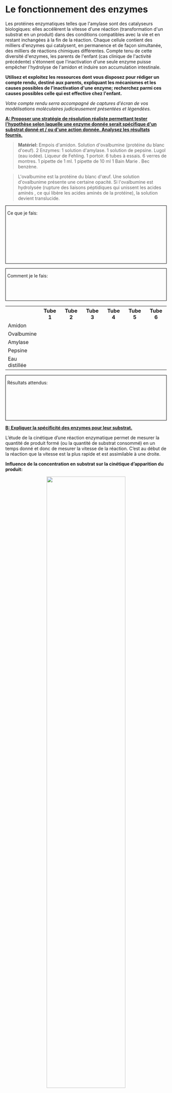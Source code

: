 # Le fonctionnement des enzymes

Les protéines enzymatiques telles que l'amylase sont des catalyseurs biologiques: elles accélèrent la vitesse d'une réaction (transformation d'un substrat en un produit) dans des conditions compatibles avec la vie et en restant inchangées à la fin de la réaction. Chaque cellule contient des milliers d'enzymes qui catalysent, en permanence et de façon simultanée, des milliers de réactions chimiques différentes. Compte tenu de cette diversité d'enzymes, les parents de l'enfant (cas clinique de l'activité précédente) s'étonnent que l'inactivation d'une seule enzyme puisse empêcher l'hydrolyse de l'amidon et induire son accumulation intestinale.

**<p>Utilisez et exploitez les ressources dont vous disposez pour rédiger un compte rendu, destiné aux parents, expliquant les mécanismes et les causes possibles de l'inactivation d'une enzyme; recherchez parmi ces causes possibles celle qui est effective chez l'enfant.</p>**

*Votre compte rendu serra accompagné de captures d'écran de vos modélisations moléculaires judicieusement présentées et légendées.*

**<p style="text-decoration:underline;">A: Proposer une stratégie de résolution réaliste permettant tester l'hypothèse selon laquelle une enzyme donnée serait spécifique d'un substrat donné et / ou d'une action donnée. Analysez les résultats fournis.</p>**

>**Matériel:** Empois d'amidon. Solution d'ovalbumine (protéine du blanc d'oeuf). 2 Enzymes: 1 solution d'amylase. 1 solution de pepsine. Lugol (eau iodée). Liqueur de Fehling. 1 portoir. 6 tubes à essais. 6 verres de montres. 1 pipette de 1 ml. 1 pipette de 10 ml
1 Bain Marie . Bec benzène.

<p></p>

>L'ovalbumine est la protéine du blanc d'œuf. Une solution d'ovalbunime présente une certaine opacité. Si l'ovalbumine est hydrolysée (rupture des liaisons péptidiques qui unissent les acides aminés , ce qui libère les acides aminés de la protéine), la solution devient translucide.

<div style="border:1px solid black; min-height:180px; padding-left:5px;"><p>Ce que je fais:</p></div>

<p></p>

<div style="border:1px solid black; min-height:100px; padding-left:5px;"><p>Comment je le fais:</p></div>

<p></p>

<div align=center>
<table width=100%>

<tr><th></th><th width=14%>Tube 1</th><th width=14%>Tube 2</th><th width=14%>Tube 3</th><th width=14%>Tube 4</th><th width=14%>Tube 5</th><th width=14%>Tube 6</th></tr>
<tr><td>Amidon</td><td></td><td></td><td></td><td></td><td></td><td></td></tr>	
<tr><td>Ovalbumine</td><td></td><td></td><td></td><td></td><td></td><td></td></tr>			
<tr><td>Amylase</td><td></td><td></td><td></td><td></td><td></td><td></td></tr>
<tr><td>Pepsine</td><td></td><td></td><td></td><td></td><td></td><td></td></tr>				
<tr><td>Eau distillée</td><td></td><td></td><td></td><td></td><td></td><td></td></tr> 				

</table>
</div>

<p></p>

<div style="border:1px solid black; min-height:140px; padding-left:5px;"><p>Résultats attendus:</p></div>









**<p style="text-decoration:underline;">B: Expliquer la spécificité des enzymes pour leur substrat.</p>**

L’étude de la cinétique d’une réaction enzymatique permet de mesurer la quantité de produit formé (ou la quantité de substrat consommé) en un temps donné et donc de mesurer la vitesse de la réaction. C’est au début de la réaction que la vitesse est la plus rapide et est assimilable à une droite.



**Influence de la concentration en substrat sur la cinétique d’apparition du produit:**

<p align="center">
  <img src="https://oversas.org/ipfs/QmSGUF43rCa5iBFzaa5iBsaFke9G33vGU5LxQXb8kiLprx" width=70%>
</p>


*Si on réalise successivement plusieurs cinétiques avec la même concentration initiale en enzyme, au même pH et à la même température mais avec des concentrations en substrat croissantes, on obtient le tracé ci-contre.*

*Plus la concentration en substrat est grande, plus la vitesse initiale est importante mais pour des concentrations en substrat saturantes, la vitesse initiale atteint une valeur maximale appelée vitesse initiale maximale et notée Vmax.*







**Évolution de la vitesse initiale en fonction de la concentration en substrat:**

<p align="center">
  <img src="https://oversas.org/ipfs/QmcgcUK8RYXnkHEvzbe2ZrQddG8bP4p7fwTJ4fRwGZEdgk" width=70%>
</p>

*On peut représenter la vitesse initiale de la réaction en fonction de la concentration en substrat pour une concentration en enzyme fixe.*


On montre ainsi que la  vitesse initiale  croît  de moins  en moins  vite lorsque la concentration en substrat augmente. La vitesse de la réaction atteint une vitesse maximale à partir d’une certaine concentration en substrat. Ceci suggère que au delà  d’une  certaine  concentration  en  substrat,  toutes  les molécules  d’enzymes  sont  occupées  et  la  vitesse  ne  peut  plus  augmenter.  Il  y  aurait  donc  une  liaison temporaire entre l'enzyme et son substrat. 

<p></br></p>


**Utilisez le logiciel Rastop (Fichier amylase_amidon.pdb) pour réaliser une ou des modélisations moléculaires judicieusement présentées et légendées afin de tester l'hypothèse selon laquelle la catalyse enzymatique reposerait sur la formation d'une liaison temporaire entre l'enzyme et son substrat (formation d'un complexe enzyme - substrat)**

*Attention : dans ce fichier , l'amidon n'a pas de nom de chaîne, mais seulement un nom de résidu : GLC705*

<p></br></p>


**<p style="text-decoration:underline;">C: Recherchez les causes possibles d'une inactivation enzymatique.</p>**

<p></br></p>

<p align=center><strong>Données relatives à l’enfant malade:</strong></p>

<div align=center>

<table>
<tr><th>Température</th><th>pH intestinal</th><th>Séquence amylase</th><th>Modèle moléculaire amylase</th></tr>
<tr><td align=center>37°C</td><td align=center>6,3</td><td>Fichier Anagene: amylasep.edi</td><td>Fichier Rastop: amylase_pancreatique_enfant.pdb</td></tr>
</table>
</div>

<p></br></p>


>**Aide Rastop:**

>En utilisant les commandes **restrict**, ou **restrict within** dans l'éditeur de commande il est possible de sélectionner une partie isolée d'une molécule.

>Exemple : Pour afficher uniquement les atomes situés dans un rayon de 3,5 Å autour de la valine 6 de la chaîne H:
- Sélectionner toute la molécule (icône carrée bleu turquoise)
- Cliquer sur **Atomes**, **Colorer par**, **CPK**  Puis sur  **Editer**, **Commande**.    Taper: **restrict within** (3.5,6:h)    Cliquer sur **OK**.     Afficher en sphères.

>Attention : si le rayon choisi est un nombre entier, toujours le taper suivi d’un point et d’un zéro (3.0,6:h) 

>Si vous faites pivoter la partie isolée, elle va tourner autour du centre de la molécule à laquelle elle appartient. Pour déplacer le centre de rotation Cliquer sur **Molécules**, **Centrer**,  **Sélection**


<p><br></p>

**<p align=center>On étudie la cinétique de la catalyse de l'hydrolyse de l'amidon par l'amylase en fonction du pH et de la température.</p>**

<p align="center">
  <img src="https://oversas.org/ipfs/QmY1QpXeBmBqPTG6CT9ZK4VzzU6K5KKTpiPyUbLc9JWUwA" width=90%>
</p>


<p><br></p>

**<p align=center>Exploitez les ressources ci-dessus pour rechercher les causes possibles de l'inactivation de l'amylase chez l’enfant.</p>**

*Une représentation moléculaire (avec Rastop) et une identification des acides aminés de l'enzyme en contact avec le substrat est attendue.*
